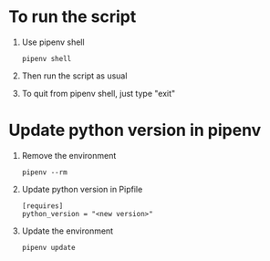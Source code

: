 # To run the script
1. Use pipenv shell
    ```shell
    pipenv shell
    ```

2. Then run the script as usual

3. To quit from pipenv shell, just type "exit"

# Update python version in pipenv

1. Remove the environment
    ```shell
    pipenv --rm
    ```

2. Update python version in Pipfile
    ```shell
    [requires]
    python_version = "<new version>"
    ```

2. Update the environment
    ```shell
    pipenv update
    ```
